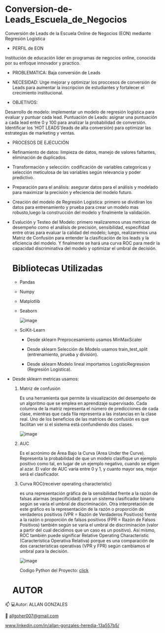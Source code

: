 # Conversion-de-Leads_Escuela_de_Negocios 

Conversión de Leads de la Escuela Online de Negocios (EON) mediante Regresión Logística 

* PERFIL de EON

Institución de educación lider en programas de negocios online, conocida por su enfoque innovador y practico.

* PROBLEMATICA: Baja conversión de Leads
  
* NECESIDAD: Urge mejorar y optimizar los proccesos de conversión de Leads para aumentar la inscripcion de estudiantes y fortalecer el crecimiento institucional. 

* OBJETIVOS:
  
Desarrollo de modelo: implementar un modelo de regresión logística para evaluar y puntuar cada lead.
Puntuación de Leads: asignar una puntuación a cada lead entre 0 y 100 para analizar la probabilidad de conversión.
Identificar los 'HOT LEADS'(leads de alta conversión) para optimizar las estrategias de marketing y ventas.

* PROCESOS DE EJECUCIÓN
  
* Refinamiento de datos: limpieza de datos, manejo de valores faltantes, eliminación de duplicados.
  
* Transformación y selección: codificación de variables categoricas y selección meticulosa de las variables según relevancia y poder predictivo.
  
* Preparación para el análisis: asegurar datos para el análisis y modelado para maximizar la precisión y efeciencia del modelo futuro.
  
* Creación del modelo de Regresión Logistica: primero se dividiran los datos para entrenamiento y prueba para crear un modelo mas robusto,luego la construcción del modelo y finalmente la validación.
  
* Evalución y Testeo del Modelo: primero realizaremos unas metricas de desempeño como el análisis de precisión, sensibilidad, especifidad entre otras para evaluar la calidad del modelo; luego, realizaremos una Matriz de Confusión para entender la clasificación de los leads y la eficiencia del modelo. Y finalmente se hará una curva ROC para medir la capacidad discriminativa del modelo y optimizar el umbral de decisión.

  # Bibliotecas Utilizadas
  
  * Pandas
    
  * Numpy
    
  * Matplotlib
    
  * Seaborn
 
    
    ![image](https://github.com/user-attachments/assets/eb81b775-658f-4e01-949d-1c9d24de272d)

  * SciKit-Learn
    
    * Desde sklearn Preprocesamiento usamos MinMaxScaler
      
    * Desde sklearn Selección de Modelo usamos train_test_split (entrenamiento, prueba y división).
      
    * Desde sklearn Modelo lineal importamos LogisticRegression (Regresión Logística).
      
* Desde sklearn metricas usamos:
    
    1. Matriz de confusión
       
       Es una herramienta que permite la visualización del desempeño de un algoritmo que se emplea en aprendizaje supervisado. Cada columna de la matriz representa el número de predicciones de cada clase, 
       mientras que cada fila representa a las instancias en la clase real. Uno de los beneficios de las matrices de confusión es que facilitan ver si el sistema está confundiendo dos clases.

       ![image](https://github.com/user-attachments/assets/6e10d2c9-4d1e-4665-aa74-91bd5d84d10e)
       
    2. AUC
       
       Es el acrónimo de Área Bajo la Curva (Area Under the Curve). Representa la probabilidad de que un modelo clasifique un ejemplo positivo como tal, en lugar de un ejemplo negativo, cuando se eligen al 
       azar. El valor de AUC varía entre 0 y 1, y cuanto mayor sea, mejor será el clasificador.
       
    3. Curva ROC(receiver operating characteristic)
       
       es una representación gráfica de la sensibilidad frente a la razón de falsas alarmas (especificidad) para un sistema clasificador binario según se varía el umbral de discriminación. Otra interpretación 
       de este gráfico es la representación de la razón o proporción de verdaderos positivos (VPR = Razón de Verdaderos Positivos) frente a la razón o proporción de falsos positivos (FPR = Razón de Falsos 
       Positivos) también según se varía el umbral de discriminación (valor a partir del cual decidimos que un caso es un positivo). Así mismo, ROC también puede significar Relative Operating Characteristic 
       (Característica Operativa Relativa) porque es una comparación de dos características operativas (VPR y FPR) según cambiamos el umbral para la decisión.
   
       ![image](https://github.com/user-attachments/assets/420cd907-38d4-407e-872d-3dac4f9fad8b)



  
       Codigo Python del Proyecto:  [click ](https://github.com/AllGoHer/RL_Conversi-n-de-Leads_Escuela_de_Negocios-/blob/main/Conversion_de_Leads_con_Regresi%C3%B3n_Logistica_II_EON.ipynb) 


  # AUTOR

📫 
   💻Autor: ALLAN GONZALES
  
   📩 allgoher007@gmail.com
  
   www.linkedin.com/in/allan-gonzales-heredia-13a557b5/
 
 

 




		
		
		
		
		
		



		
		
		
		
		
		


		
		
		
		
		
		


